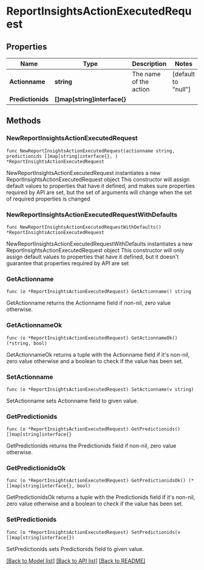 # ReportInsightsActionExecutedRequest

## Properties

Name | Type | Description | Notes
------------ | ------------- | ------------- | -------------
**Actionname** | **string** | The name of the action | [default to "null"]
**Predictionids** | **[]map[string]interface{}** |  | 

## Methods

### NewReportInsightsActionExecutedRequest

`func NewReportInsightsActionExecutedRequest(actionname string, predictionids []map[string]interface{}, ) *ReportInsightsActionExecutedRequest`

NewReportInsightsActionExecutedRequest instantiates a new ReportInsightsActionExecutedRequest object
This constructor will assign default values to properties that have it defined,
and makes sure properties required by API are set, but the set of arguments
will change when the set of required properties is changed

### NewReportInsightsActionExecutedRequestWithDefaults

`func NewReportInsightsActionExecutedRequestWithDefaults() *ReportInsightsActionExecutedRequest`

NewReportInsightsActionExecutedRequestWithDefaults instantiates a new ReportInsightsActionExecutedRequest object
This constructor will only assign default values to properties that have it defined,
but it doesn't guarantee that properties required by API are set

### GetActionname

`func (o *ReportInsightsActionExecutedRequest) GetActionname() string`

GetActionname returns the Actionname field if non-nil, zero value otherwise.

### GetActionnameOk

`func (o *ReportInsightsActionExecutedRequest) GetActionnameOk() (*string, bool)`

GetActionnameOk returns a tuple with the Actionname field if it's non-nil, zero value otherwise
and a boolean to check if the value has been set.

### SetActionname

`func (o *ReportInsightsActionExecutedRequest) SetActionname(v string)`

SetActionname sets Actionname field to given value.


### GetPredictionids

`func (o *ReportInsightsActionExecutedRequest) GetPredictionids() []map[string]interface{}`

GetPredictionids returns the Predictionids field if non-nil, zero value otherwise.

### GetPredictionidsOk

`func (o *ReportInsightsActionExecutedRequest) GetPredictionidsOk() (*[]map[string]interface{}, bool)`

GetPredictionidsOk returns a tuple with the Predictionids field if it's non-nil, zero value otherwise
and a boolean to check if the value has been set.

### SetPredictionids

`func (o *ReportInsightsActionExecutedRequest) SetPredictionids(v []map[string]interface{})`

SetPredictionids sets Predictionids field to given value.



[[Back to Model list]](../README.md#documentation-for-models) [[Back to API list]](../README.md#documentation-for-api-endpoints) [[Back to README]](../README.md)


